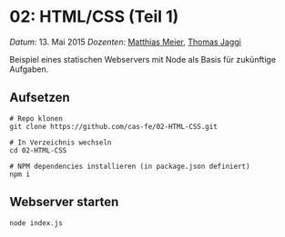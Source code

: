 # 02: HTML/CSS (Teil 1)

*Datum*: 13. Mai 2015
*Dozenten*: [Matthias Meier](@digitalcult), [Thomas Jaggi](@backflip)

Beispiel eines statischen Webservers mit Node als Basis für zukünftige Aufgaben.

## Aufsetzen

```
# Repo klonen
git clone https://github.com/cas-fe/02-HTML-CSS.git

# In Verzeichnis wechseln
cd 02-HTML-CSS

# NPM dependencies installieren (in package.json definiert)
npm i
```

## Webserver starten

```
node index.js
```
